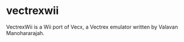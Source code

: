 vectrexwii
==========

VectrexWii is a Wii port of Vecx, a Vectrex emulator written by Valavan Manohararajah.
